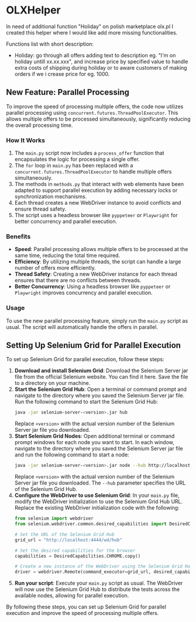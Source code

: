 # OLXHelper

In need of additional function "Holiday" on polish marketplace olx.pl I created this helper where I would like add more missing functionalities. 

Functions list with short description:
- Holiday: go through all offers adding text to description eg. "I'm on holiday untill xx.xx.xxx", and increase price by specified value to handle extra costs of shipping during holiday or to aware customers of making orders if we i crease price for eg. 1000.

## New Feature: Parallel Processing

To improve the speed of processing multiple offers, the code now utilizes parallel processing using `concurrent.futures.ThreadPoolExecutor`. This allows multiple offers to be processed simultaneously, significantly reducing the overall processing time.

### How It Works

1. The `main.py` script now includes a `process_offer` function that encapsulates the logic for processing a single offer.
2. The `for` loop in `main.py` has been replaced with a `concurrent.futures.ThreadPoolExecutor` to handle multiple offers simultaneously.
3. The methods in `methods.py` that interact with web elements have been adapted to support parallel execution by adding necessary locks or synchronization mechanisms.
4. Each thread creates a new WebDriver instance to avoid conflicts and ensure thread safety.
5. The script uses a headless browser like `pyppeteer` or `Playwright` for better concurrency and parallel execution.

### Benefits

- **Speed**: Parallel processing allows multiple offers to be processed at the same time, reducing the total time required.
- **Efficiency**: By utilizing multiple threads, the script can handle a large number of offers more efficiently.
- **Thread Safety**: Creating a new WebDriver instance for each thread ensures that there are no conflicts between threads.
- **Better Concurrency**: Using a headless browser like `pyppeteer` or `Playwright` improves concurrency and parallel execution.

### Usage

To use the new parallel processing feature, simply run the `main.py` script as usual. The script will automatically handle the offers in parallel.

## Setting Up Selenium Grid for Parallel Execution

To set up Selenium Grid for parallel execution, follow these steps:

1. **Download and install Selenium Grid**: Download the Selenium Server jar file from the official Selenium website. You can find it here. Save the file to a directory on your machine.
2. **Start the Selenium Grid Hub**: Open a terminal or command prompt and navigate to the directory where you saved the Selenium Server jar file. Run the following command to start the Selenium Grid Hub:
    ```sh
    java -jar selenium-server-<version>.jar hub
    ```
    Replace `<version>` with the actual version number of the Selenium Server jar file you downloaded.
3. **Start Selenium Grid Nodes**: Open additional terminal or command prompt windows for each node you want to start. In each window, navigate to the directory where you saved the Selenium Server jar file and run the following command to start a node:
    ```sh
    java -jar selenium-server-<version>.jar node --hub http://localhost:4444/grid/register
    ```
    Replace `<version>` with the actual version number of the Selenium Server jar file you downloaded. The `--hub` parameter specifies the URL of the Selenium Grid Hub.
4. **Configure the WebDriver to use Selenium Grid**: In your `main.py` file, modify the WebDriver initialization to use the Selenium Grid Hub URL. Replace the existing WebDriver initialization code with the following:
    ```python
    from selenium import webdriver
    from selenium.webdriver.common.desired_capabilities import DesiredCapabilities

    # Set the URL of the Selenium Grid Hub
    grid_url = "http://localhost:4444/wd/hub"

    # Set the desired capabilities for the browser
    capabilities = DesiredCapabilities.CHROME.copy()

    # Create a new instance of the WebDriver using the Selenium Grid Hub URL and desired capabilities
    driver = webdriver.Remote(command_executor=grid_url, desired_capabilities=capabilities)
    ```
5. **Run your script**: Execute your `main.py` script as usual. The WebDriver will now use the Selenium Grid Hub to distribute the tests across the available nodes, allowing for parallel execution.

By following these steps, you can set up Selenium Grid for parallel execution and improve the speed of processing multiple offers.
